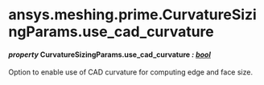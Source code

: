 # ansys.meshing.prime.CurvatureSizingParams.use_cad_curvature



#### *property* CurvatureSizingParams.use_cad_curvature *: [bool](https://docs.python.org/3.11/library/functions.html#bool)*

Option to enable use of CAD curvature for computing edge and face size.

<!-- !! processed by numpydoc !! -->
